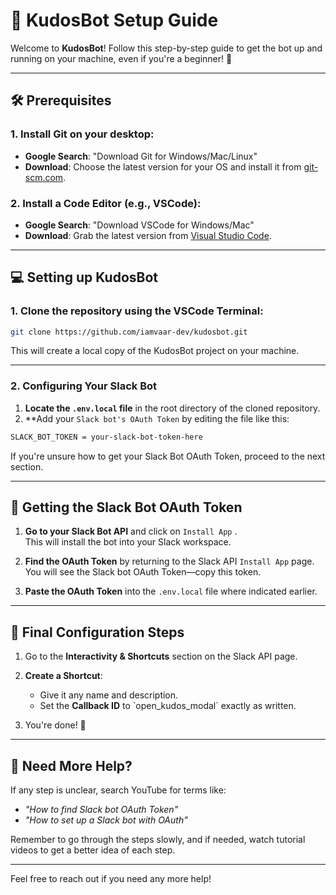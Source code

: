 
# 🎉 KudosBot Setup Guide

Welcome to **KudosBot**! Follow this step-by-step guide to get the bot up and running on your machine, even if you're a beginner! 🚀

---

## 🛠️ Prerequisites

### 1. Install Git on your desktop:
- **Google Search**: "Download Git for Windows/Mac/Linux"
- **Download**: Choose the latest version for your OS and install it from [git-scm.com](https://git-scm.com/).

### 2. Install a Code Editor (e.g., VSCode):
- **Google Search**: "Download VSCode for Windows/Mac"
- **Download**: Grab the latest version from [Visual Studio Code](https://code.visualstudio.com/).

---

## 💻 Setting up KudosBot

### 1. Clone the repository using the VSCode Terminal:

```bash
git clone https://github.com/iamvaar-dev/kudosbot.git
```

This will create a local copy of the KudosBot project on your machine.

---

### 2. Configuring Your Slack Bot

1. **Locate the `.env.local` file** in the root directory of the cloned repository.
2. **Add your `Slack bot's OAuth Token` by editing the file like this:

```bash
SLACK_BOT_TOKEN = your-slack-bot-token-here
```

If you're unsure how to get your Slack Bot OAuth Token, proceed to the next section.

---

## 🔑 Getting the Slack Bot OAuth Token

1. **Go to your Slack Bot API** and click on `Install App` .  
   This will install the bot into your Slack workspace.
   
2. **Find the OAuth Token** by returning to the Slack API `Install App` page.  
   You will see the Slack bot OAuth Token—copy this token.

3. **Paste the OAuth Token** into the `.env.local` file where indicated earlier.

---

## 🚀 Final Configuration Steps

1. Go to the **Interactivity & Shortcuts** section on the Slack API page.
2. **Create a Shortcut**:
   - Give it any name and description.
   - Set the **Callback ID** to \`open_kudos_modal\` exactly as written.
   
3. You're done! 🎉

---

## 🎥 Need More Help?

If any step is unclear, search YouTube for terms like:
- *"How to find Slack bot OAuth Token"*
- *"How to set up a Slack bot with OAuth"*

Remember to go through the steps slowly, and if needed, watch tutorial videos to get a better idea of each step.

---

Feel free to reach out if you need any more help!
